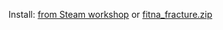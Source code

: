 Install: [from Steam workshop](https://steamcommunity.com/sharedfiles/filedetails/?id=648054328) or [fitna_fracture.zip](https://www.squarefree.com/crusaderkings/mod_zips/fitna_fracture.zip)
